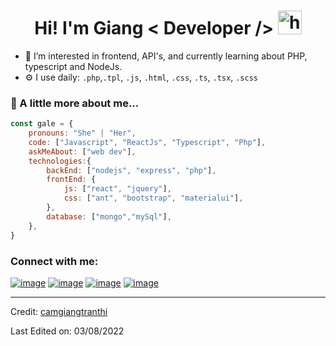 
<h1 align="center"> Hi! I'm  Giang < Developer /> <img src="https://user-images.githubusercontent.com/1303154/88677602-1635ba80-d120-11ea-84d8-d263ba5fc3c0.gif" width="38px" height="38px" alt="hi"></h1>

- :seedling: I’m interested in frontend, API's, and currently learning about PHP, typescript and NodeJs.
- ⚙️  I use daily: `.php`,`.tpl`, `.js`, `.html`, `.css`, `.ts`, `.tsx`, `.scss`

### 🚀 A little more about me...

```javascript
const gale = {
    pronouns: "She" | "Her",
    code: ["Javascript", "ReactJs", "Typescript", "Php"],
    askMeAbout: ["web dev"],
    technologies:{
        backEnd: ["nodejs", "express", "php"],
        frontEnd: {
            js: ["react", "jquery"],
            css: ["ant", "bootstrap", "materialui"],
        },
        database: ["mongo","mySql"],
    },
}
```

<h3 >Connect with me:</h3>
<div>

[![image](https://img.shields.io/badge/LinkedIn-0077B5?style=for-the-badge&logo=linkedin&logoColor=white)](https://www.linkedin.com/in/cẩm-giang-9aaa5621a/)
[![image](https://img.shields.io/badge/Instagram-E4405F?style=for-the-badge&logo=instagram&logoColor=white)](https://www.instagram.com/20.thag.10/?hl=vi)
[![image](https://img.shields.io/badge/Facebook-1DA1F2?style=for-the-badge&logo=facebook&logoColor=white)](https://www.facebook.com/camgiang20s)
[![image](https://img.shields.io/badge/Gmail-D14836?style=for-the-badge&logo=gmail&logoColor=white)](mailto:camgiangtranthi2310@gmail.com)
  
</div>

<!-- <p><i>Ideas don't get smaller when they're shared, they get bigger</i></p>

<p><sub><b>Seth Godin</b></sub></p> -->

------

Credit: [camgiangtranthi](https://github.com/camgiangtranthi)

Last Edited on: 03/08/2022
  
